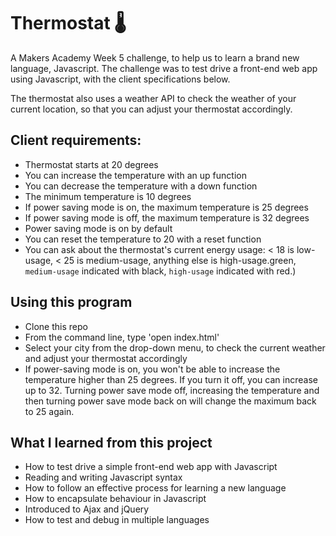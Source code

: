 # Thermostat :thermometer:

A Makers Academy Week 5 challenge, to help us to learn a brand new language, Javascript. The challenge was to test drive a front-end web app using Javascript, with the client specifications below.

The thermostat also uses a weather API to check the weather of your current location, so that you can adjust your thermostat accordingly.

## Client requirements:

* Thermostat starts at 20 degrees
* You can increase the temperature with an up function
* You can decrease the temperature with a down function
* The minimum temperature is 10 degrees
* If power saving mode is on, the maximum temperature is 25 degrees
* If power saving mode is off, the maximum temperature is 32 degrees
* Power saving mode is on by default
* You can reset the temperature to 20 with a reset function
* You can ask about the thermostat's current energy usage: < 18 is low-usage, < 25 is medium-usage, anything else is high-usage.green, `medium-usage` indicated with black, `high-usage` indicated with red.)


## Using this program

* Clone this repo
* From the command line, type 'open index.html'
* Select your city from the drop-down menu, to check the current weather and adjust your thermostat accordingly
* If power-saving mode is on, you won't be able to increase the temperature higher than 25 degrees. If you turn it off, you can increase up to 32. Turning power save mode off, increasing the temperature and then turning power save mode back on will change the maximum back to 25 again.


## What I learned from this project

* How to test drive a simple front-end web app with Javascript
* Reading and writing Javascript syntax
* How to follow an effective process for learning a new language
* How to encapsulate behaviour in Javascript
* Introduced to Ajax and jQuery
* How to test and debug in multiple languages
